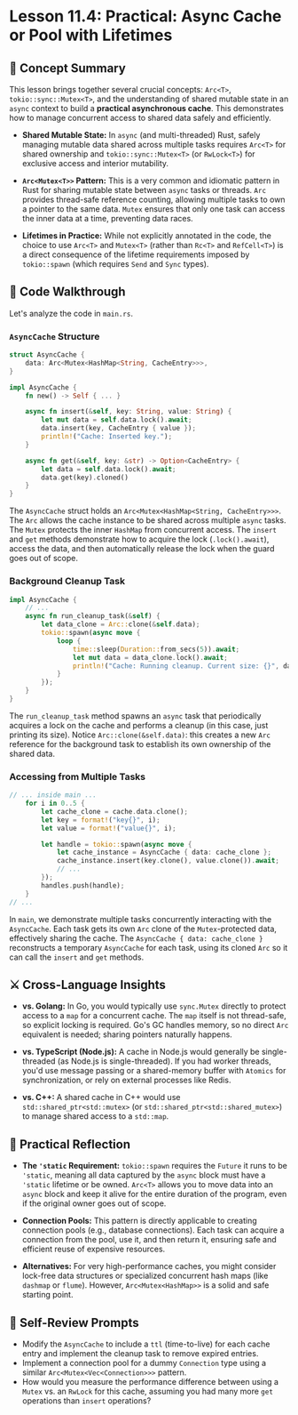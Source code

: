 # Lesson 11.4: Practical: Async Cache or Pool with Lifetimes

## 🧠 Concept Summary

This lesson brings together several crucial concepts: `Arc<T>`, `tokio::sync::Mutex<T>`, and the understanding of shared mutable state in an `async` context to build a **practical asynchronous cache**. This demonstrates how to manage concurrent access to shared data safely and efficiently.

- **Shared Mutable State:** In `async` (and multi-threaded) Rust, safely managing mutable data shared across multiple tasks requires `Arc<T>` for shared ownership and `tokio::sync::Mutex<T>` (or `RwLock<T>`) for exclusive access and interior mutability.

- **`Arc<Mutex<T>>` Pattern:** This is a very common and idiomatic pattern in Rust for sharing mutable state between `async` tasks or threads. `Arc` provides thread-safe reference counting, allowing multiple tasks to own a pointer to the same data. `Mutex` ensures that only one task can access the inner data at a time, preventing data races.

- **Lifetimes in Practice:** While not explicitly annotated in the code, the choice to use `Arc<T>` and `Mutex<T>` (rather than `Rc<T>` and `RefCell<T>`) is a direct consequence of the lifetime requirements imposed by `tokio::spawn` (which requires `Send` and `Sync` types).

## 🧩 Code Walkthrough

Let's analyze the code in `main.rs`.

### `AsyncCache` Structure

```rust
struct AsyncCache {
    data: Arc<Mutex<HashMap<String, CacheEntry>>>,
}

impl AsyncCache {
    fn new() -> Self { ... }

    async fn insert(&self, key: String, value: String) {
        let mut data = self.data.lock().await;
        data.insert(key, CacheEntry { value });
        println!("Cache: Inserted key.");
    }

    async fn get(&self, key: &str) -> Option<CacheEntry> {
        let data = self.data.lock().await;
        data.get(key).cloned()
    }
}
```

The `AsyncCache` struct holds an `Arc<Mutex<HashMap<String, CacheEntry>>>`. The `Arc` allows the cache instance to be shared across multiple `async` tasks. The `Mutex` protects the inner `HashMap` from concurrent access. The `insert` and `get` methods demonstrate how to acquire the lock (`.lock().await`), access the data, and then automatically release the lock when the guard goes out of scope.

### Background Cleanup Task

```rust
impl AsyncCache {
    // ...
    async fn run_cleanup_task(&self) {
        let data_clone = Arc::clone(&self.data);
        tokio::spawn(async move {
            loop {
                time::sleep(Duration::from_secs(5)).await;
                let mut data = data_clone.lock().await;
                println!("Cache: Running cleanup. Current size: {}", data.len());
            }
        });
    }
}
```

The `run_cleanup_task` method spawns an `async` task that periodically acquires a lock on the cache and performs a cleanup (in this case, just printing its size). Notice `Arc::clone(&self.data)`: this creates a new `Arc` reference for the background task to establish its own ownership of the shared data.

### Accessing from Multiple Tasks

```rust
// ... inside main ...
    for i in 0..5 {
        let cache_clone = cache.data.clone();
        let key = format!("key{}", i);
        let value = format!("value{}", i);

        let handle = tokio::spawn(async move {
            let cache_instance = AsyncCache { data: cache_clone };
            cache_instance.insert(key.clone(), value.clone()).await;
            // ...
        });
        handles.push(handle);
    }
// ...
```

In `main`, we demonstrate multiple tasks concurrently interacting with the `AsyncCache`. Each task gets its own `Arc` clone of the `Mutex`-protected data, effectively sharing the cache. The `AsyncCache { data: cache_clone }` reconstructs a temporary `AsyncCache` for each task, using its cloned `Arc` so it can call the `insert` and `get` methods.

## ⚔️ Cross-Language Insights

- **vs. Golang:** In Go, you would typically use `sync.Mutex` directly to protect access to a `map` for a concurrent cache. The `map` itself is not thread-safe, so explicit locking is required. Go's GC handles memory, so no direct `Arc` equivalent is needed; sharing pointers naturally happens.

- **vs. TypeScript (Node.js):** A cache in Node.js would generally be single-threaded (as Node.js is single-threaded). If you had worker threads, you'd use message passing or a shared-memory buffer with `Atomics` for synchronization, or rely on external processes like Redis.

- **vs. C++:** A shared cache in C++ would use `std::shared_ptr<std::mutex>` (or `std::shared_ptr<std::shared_mutex>`) to manage shared access to a `std::map`.

## 🚀 Practical Reflection

- **The `'static` Requirement:** `tokio::spawn` requires the `Future` it runs to be `'static`, meaning all data captured by the `async` block must have a `'static` lifetime or be owned. `Arc<T>` allows you to move data into an `async` block and keep it alive for the entire duration of the program, even if the original owner goes out of scope.

- **Connection Pools:** This pattern is directly applicable to creating connection pools (e.g., database connections). Each task can acquire a connection from the pool, use it, and then return it, ensuring safe and efficient reuse of expensive resources.

- **Alternatives:** For very high-performance caches, you might consider lock-free data structures or specialized concurrent hash maps (like `dashmap` or `flume`). However, `Arc<Mutex<HashMap>>` is a solid and safe starting point.

## 🧩 Self-Review Prompts

- Modify the `AsyncCache` to include a `ttl` (time-to-live) for each cache entry and implement the cleanup task to remove expired entries.
- Implement a connection pool for a dummy `Connection` type using a similar `Arc<Mutex<Vec<Connection>>>` pattern.
- How would you measure the performance difference between using a `Mutex` vs. an `RwLock` for this cache, assuming you had many more `get` operations than `insert` operations?
